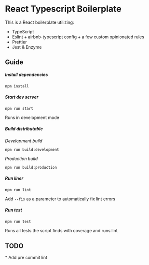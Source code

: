 <h1>React Typescript Boilerplate</h1>
This is a React boilerplate utilizing:

* TypeScript
* Eslint + airbnb-typescript config + a few custom opinionated rules
* Prettier
* Jest & Enzyme

<h2>Guide</h2>
<h5>Install dependencies</h5>

    npm install

<h5>Start dev server</h5>

    npm run start

Runs in development mode
<h5>Build distributable</h5>

*Development build*

    npm run build:development
    
*Production build*

    npm run build:production 

<h5>Run liner</h5>

    npm run lint
    
Add `--fix` as a parameter to automatically fix lint errors
    
<h5>Run test</h5>

    npm run test
    
Runs all tests the script finds with coverage and runs lint

<h2>TODO</h2>
* Add pre commit lint
